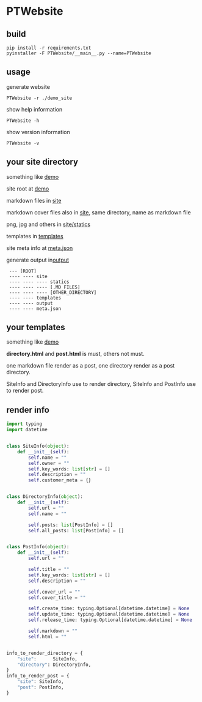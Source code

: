 # PTWebsite

## build

```shell
pip install -r requirements.txt
pyinstaller -F PTWebsite/__main__.py --name=PTWebsite
```

## usage

generate website

```shell
PTWebsite -r ./demo_site
```

show help information

```shell
PTWebsite -h
```

show version information

```shell
PTWebsite -v
```

## your site directory

something like [demo](./demo)

site root at [demo](./demo)

markdown files in [site](./demo/site)

markdown cover files also in [site](./demo/site), same directory, name as markdown file

png, jpg and others in [site/statics](./demo/site/statics)

templates in [templates](./demo/templates)

site meta info at [meta.json](./demo/meta.json)

generate output in[output](./demo/output)

```
 --- [ROOT]
 ---- ---- site
 ---- ---- ---- statics
 ---- ---- ---- [.MD FILES]
 ---- ---- ---- [OTHER_DIRECTORY]
 ---- ---- templates
 ---- ---- output
 ---- ---- meta.json
```

## your templates

something like [demo](./demo/templates)

**directory.html** and **post.html** is must, others not must.

one markdown file render as a post, one directory render as a post directory.

SiteInfo and DirectoryInfo use to render directory, SiteInfo and PostInfo use to render post.

## render info

```python
import typing
import datetime


class SiteInfo(object):
    def __init__(self):
        self.name = ""
        self.owner = ""
        self.key_words: list[str] = []
        self.description = ""
        self.customer_meta = {}


class DirectoryInfo(object):
    def __init__(self):
        self.url = ""
        self.name = ""

        self.posts: list[PostInfo] = []
        self.all_posts: list[PostInfo] = []


class PostInfo(object):
    def __init__(self):
        self.url = ""

        self.title = ""
        self.key_words: list[str] = []
        self.description = ""

        self.cover_url = ""
        self.cover_title = ""

        self.create_time: typing.Optional[datetime.datetime] = None
        self.update_time: typing.Optional[datetime.datetime] = None
        self.release_time: typing.Optional[datetime.datetime] = None

        self.markdown = ""
        self.html = ""


info_to_render_directory = {
    "site":      SiteInfo,
    "directory": DirectoryInfo,
}
info_to_render_post = {
    "site": SiteInfo,
    "post": PostInfo,
}
```
